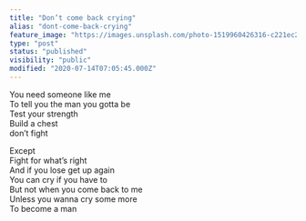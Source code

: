 ```yaml
---
title: "Don’t come back crying"
alias: "dont-come-back-crying"
feature_image: "https://images.unsplash.com/photo-1519960426316-c221ec29be3b?ixlib=rb-1.2.1&q=80&fm=jpg&crop=entropy&cs=tinysrgb&w=2000&fit=max&ixid=eyJhcHBfaWQiOjExNzczfQ"
type: "post"
status: "published"
visibility: "public"
modified: "2020-07-14T07:05:45.000Z"
---
```


<p>You need someone like me<br>To tell you the man you gotta be<br>Test your strength<br>Build a chest<br>don’t fight</p><p>Except<br>Fight for what’s right<br>And if you lose get up again<br>You can cry if you have to<br>But not when you come back to me<br>Unless you wanna cry some more<br>To become a man</p>
